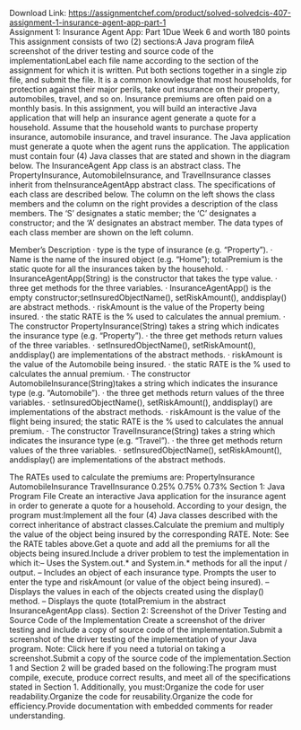 Download Link: https://assignmentchef.com/product/solved-solvedcis-407-assignment-1-insurance-agent-app-part-1
<br>
Assignment 1: Insurance Agent App: Part 1Due Week 6 and worth 180 points This assignment consists of two (2) sections:A Java program fileA screenshot of the driver testing and source code of the implementationLabel each file name according to the section of the assignment for which it is written. Put both sections together in a single zip file, and submit the file. It is a common knowledge that most households, for protection against their major perils, take out insurance on their property, automobiles, travel, and so on. Insurance premiums are often paid on a monthly basis. In this assignment, you will build an interactive Java application that will help an insurance agent generate a quote for a household. Assume that the household wants to purchase property insurance, automobile insurance, and travel insurance. The Java application must generate a quote when the agent runs the application. The application must contain four (4) Java classes that are stated and shown in the diagram below. The InsuranceAgent App class is an abstract class. The PropertyInsurance, AutomobileInsurance, and TravelInsurance classes inherit from theInsuranceAgentApp abstract class. The specifications of each class are described below. The column on the left shows the class members and the column on the right provides a description of the class members. The ‘S’ designates a static member; the ‘C’ designates a constructor; and the ‘A’ designates an abstract member. The data types of each class member are shown on the left column.

Member’s Description · type is the type of insurance (e.g. “Property”). · Name is the name of the insured object (e.g. “Home”); totalPremium is the static quote for all the insurances taken by the household. · InsuranceAgentApp(String) is the constructor that takes the type value. · three get methods for the three variables. · InsuranceAgentApp() is the empty constructor;setInsuredObjectName(), setRiskAmount(), anddisplay() are abstract methods. · riskAmount is the value of the Property being insured. · the static RATE is the % used to calculates the annual premium. · The constructor PropertyInsurance(String) takes a string which indicates the insurance type (e.g. “Property”). · the three get methods return values of the three variables. · setInsuredObjectName(), setRiskAmount(), anddisplay() are implementations of the abstract methods. · riskAmount is the value of the Automobile being insured. · the static RATE is the % used to calculates the annual premium. · The constructor AutomobileInsurance(String)takes a string which indicates the insurance type (e.g. “Automobile”). · the three get methods return values of the three variables. · setInsuredObjectName(), setRiskAmount(), anddisplay() are implementations of the abstract methods. · riskAmount is the value of the flight being insured; the static RATE is the % used to calculates the annual premium. · The constructor TravelInsurance(String) takes a string which indicates the insurance type (e.g. “Travel”). · the three get methods return values of the three variables. · setInsuredObjectName(), setRiskAmount(), anddisplay() are implementations of the abstract methods.

The RATEs used to calculate the premiums are: PropertyInsurance AutomobileInsurance TravelInsurance 0.25% 0.75% 0.73% Section 1: Java Program File Create an interactive Java application for the insurance agent in order to generate a quote for a household. According to your design, the program must:Implement all the four (4) Java classes described with the correct inheritance of abstract classes.Calculate the premium and multiply the value of the object being insured by the corresponding RATE. Note: See the RATE tables above.Get a quote and add all the premiums for all the objects being insured.Include a driver problem to test the implementation in which it:– Uses the System.out.* and System.in.* methods for all the input / output. – Includes an object of each insurance type. Prompts the user to enter the type and riskAmount (or value of the object being insured). – Displays the values in each of the objects created using the display() method. – Displays the quote (totalPremium in the abstract InsuranceAgentApp class). Section 2: Screenshot of the Driver Testing and Source Code of the Implementation Create a screenshot of the driver testing and include a copy of source code of the implementation.Submit a screenshot of the driver testing of the implementation of your Java program. Note: Click here if you need a tutorial on taking a screenshot.Submit a copy of the source code of the implementation.Section 1 and Section 2 will be graded based on the following:The program must compile, execute, produce correct results, and meet all of the specifications stated in Section 1. Additionally, you must:Organize the code for user readability.Organize the code for reusability.Organize the code for efficiency.Provide documentation with embedded comments for reader understanding.